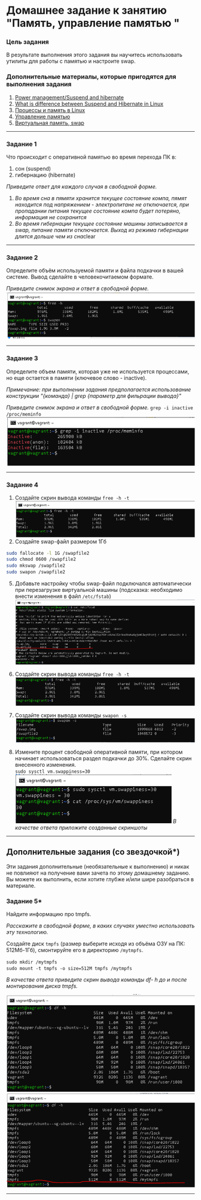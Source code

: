 # Домашнее задание к занятию "Память, управление памятью "

### Цель задания

В результате выполнения этого задания вы научитесь использовать утилиты для работы с памятью и настроите swap.

### Дополнительные материалы, которые пригодятся для выполнения задания

1. [Power management/Suspend and hibernate](https://wiki.archlinux.org/title/Power_management/Suspend_and_hibernate)
2. [What is difference between Suspend and Hibernate in Linux](https://www.fosslinux.com/184/what-is-difference-between-suspend-and-hibernate-in-linux.htm)
3. [Процессы и память в Linux](https://xakep.ru/2021/03/05/linux-processes-and-memory/)
4. [Управление памятью](http://www.linuxlib.ru/kuznetsov/glava_20.html)
5. [Виртуальная память, swap](https://basis.gnulinux.pro/ru/latest/basis/49/49._%D0%92%D0%B8%D1%80%D1%82%D1%83%D0%B0%D0%BB%D1%8C%D0%BD%D0%B0%D1%8F_%D0%BF%D0%B0%D0%BC%D1%8F%D1%82%D1%8C%2C_swap.html)

------

### 

### Задание 1

Что происходит с оперативной памятью во время перехода ПК в:

1. сон (suspend)
2. гибернацию (hibernate)

*Приведите ответ для каждого случая в свободной форме.*

1. *Во время сна в пямяти хранится текущее состояние компа, пямят находится под напряжением - электропитане не отключается, при пропадании питания текущее состояние компа будет потеряно, информация не сохранится*
2. *Во время гибернации текущее состояние машины записывается в swap, питание памяти отключается. Выход из режима гибернации длится дольше чем из сна*clear 

------

### 

### Задание 2

Определите объём используемой памяти и файла подкачки в вашей системе. Вывод сделайте в человекочитаемом формате.

*Приведите снимок экрана и ответ в свободной форме.*
![mem](https://github.com/vakhtanov/netology_devops_zero_DZ/blob/main/slinb/DZ2/1mem.PNG)

------

### Задание 3

Определите объем памяти, которая уже не используется процессами, но еще остается в памяти (ключевое слово - inactive).

*Примечание: при выполнении задания предполагается использование конструкции "{команда} | grep {параметр для фильрации вывода}"*

*Приведите снимок экрана и ответ в свободной форме.*
`grep -i inactive /proc/meminfo` \
![inactive](https://github.com/vakhtanov/netology_devops_zero_DZ/blob/main/slinb/DZ2/2inactive.PNG)

------

### Задание 4

1. Создайте скрин вывода команды `free -h -t`
![free1](https://github.com/vakhtanov/netology_devops_zero_DZ/blob/main/slinb/DZ2/3free_ht.PNG)
3. Создайте swap-файл размером 1Гб
```bash
sudo fallocate -l 1G /swapfile2 
sudo chmod 0600 /swapfile2 
sudo mkswap /swapfile2 
sudo swapon /swapfile2 
```
5. Добавьте настройку чтобы swap-файл подключался автоматически при  перезагрузке виртуальной машины (подсказка: необходимо внести изменения в файл `/etc/fstab`)
![fstab](https://github.com/vakhtanov/netology_devops_zero_DZ/blob/main/slinb/DZ2/4fstab.PNG)

7. Создайте скрин вывода команды `free -h -t`
![free2](https://github.com/vakhtanov/netology_devops_zero_DZ/blob/main/slinb/DZ2/5free.PNG)

7. Создайте скрин вывода команды `swapon -s`
![swapon2](https://github.com/vakhtanov/netology_devops_zero_DZ/blob/main/slinb/DZ2/6swapon.PNG)

9. Измените процент свободной оперативной памяти, при котором начинает  использоваться раздел подкачки до 30%. Сделайте скрин внесенного  изменения.\
`sudo sysctl vm.swappiness=30`  
![mem30](https://github.com/vakhtanov/netology_devops_zero_DZ/blob/main/slinb/DZ2/7swappines.PNG)
*В качестве ответа приложите созданные скриншоты*

------


## Дополнительные задания (со звездочкой*)

Эти задания дополнительные (необязательные к выполнению) и никак не повлияют на получение вами зачета по этому домашнему заданию.  Вы можете их выполнить, если хотите глубже и/или шире разобраться в  материале.


### Задание 5*

Найдите информацию про tmpfs.

*Расскажите в свободной форме, в каких случаях уместно использовать эту технологию.*

Создайте диск `tmpfs` (размер выберите исходя из объёма ОЗУ на ПК: 512Мб-1Гб), смонтируйте его в директорию `/mytmpfs`.

`sudo mkdir /mytmpfs`\
`sudo mount -t tmpfs -o size=512M tmpfs /mytmpfs`

*В качестве ответа приведите скрин вывода команды df- h до и после монтирования диска tmpfs.*

![df1](https://github.com/vakhtanov/netology_devops_zero_DZ/blob/main/slinb/DZ2/8df1.PNG)
![df2](https://github.com/vakhtanov/netology_devops_zero_DZ/blob/main/slinb/DZ2/9df2.PNG)

------


